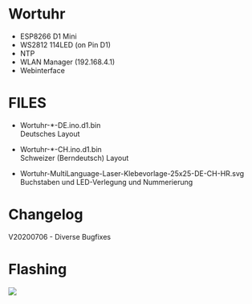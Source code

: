 # Wortuhr

* ESP8266 D1 Mini
* WS2812 114LED (on Pin D1)
* NTP
* WLAN Manager (192.168.4.1)
* Webinterface

# FILES

- Wortuhr-*-DE.ino.d1.bin  
Deutsches Layout  

- Wortuhr-*-CH.ino.d1.bin  
Schweizer (Berndeutsch) Layout  

- Wortuhr-MultiLanguage-Laser-Klebevorlage-25x25-DE-CH-HR.svg  
Buchstaben und LED-Verlegung und Nummerierung

# Changelog  
V20200706 - Diverse Bugfixes

# Flashing
<img src=https://github.com/eokgnah/Wortuhr/blob/master/Flash.png>


